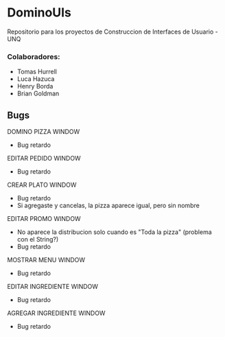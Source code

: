 # DominoUIs
Repositorio para los proyectos de Construccion de Interfaces de Usuario - UNQ

### Colaboradores:
- Tomas Hurrell
- Luca Hazuca
- Henry Borda
- Brian Goldman



## Bugs

DOMINO PIZZA WINDOW
- Bug retardo

EDITAR PEDIDO WINDOW
- Bug retardo

CREAR PLATO WINDOW
- Bug retardo
- Si agregaste y cancelas, la pizza aparece igual, pero sin nombre

EDITAR PROMO WINDOW
- No aparece la distribucion solo cuando es "Toda la pizza" (problema con el String?)
- Bug retardo

MOSTRAR MENU WINDOW
- Bug retardo

EDITAR INGREDIENTE WINDOW
- Bug retardo

AGREGAR INGREDIENTE WINDOW
- Bug retardo
